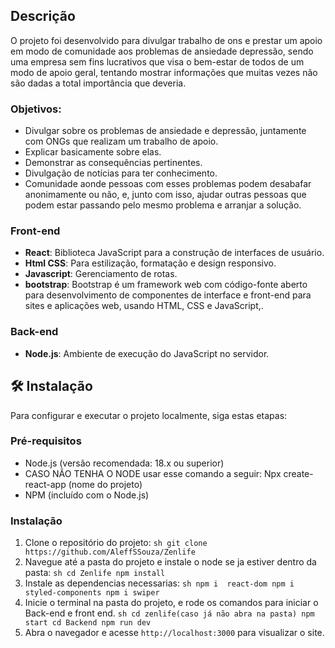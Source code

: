 ## Descrição

O projeto foi desenvolvido para divulgar trabalho de ons e prestar um apoio em modo de comunidade aos problemas de ansiedade depressão, sendo uma empresa sem fins lucrativos que visa o bem-estar de todos de um modo de apoio geral, tentando mostrar informações que muitas vezes não são dadas a total importância que deveria.


### Objetivos:

- Divulgar sobre os problemas de ansiedade e depressão, juntamente com ONGs que realizam um trabalho de apoio.
- Explicar basicamente sobre elas.
- Demonstrar as consequências pertinentes.
- Divulgação de notícias para ter conhecimento.
- Comunidade aonde pessoas com esses problemas podem desabafar anonimamente ou não, e, junto com isso, ajudar outras pessoas que podem estar passando pelo mesmo problema e arranjar a solução.


### Front-end

- **React**: Biblioteca JavaScript para a construção de interfaces de usuário.
- **Html CSS**: Para estilização, formatação e design responsivo.
- **Javascript**: Gerenciamento de rotas.
- **bootstrap**: Bootstrap é um framework web com código-fonte aberto para desenvolvimento de componentes de interface e front-end para sites e aplicações web, usando HTML, CSS e JavaScript,.

### Back-end

- **Node.js**: Ambiente de execução do JavaScript no servidor.

## 🛠 Instalação

Para configurar e executar o projeto localmente, siga estas etapas:

### Pré-requisitos

- Node.js (versão recomendada: 18.x ou superior)
- CASO NÃO TENHA O NODE usar esse comando a seguir: Npx create-react-app (nome do projeto)
- NPM (incluído com o Node.js)

### Instalação

1. Clone o repositório do projeto:
   ``sh
   git clone https://github.com/AleffSSouza/Zenlife
   ``
2. Navegue até a pasta do projeto e instale o node se ja estiver dentro da pasta:
   ``sh
   cd Zenlife
   npm install
   ``
3. Instale as dependencias necessarias:
   ``sh
   npm i  react-dom
   npm i styled-components
   npm i swiper
   ``
4. Inicie o terminal na pasta do projeto, e rode os comandos para iniciar o Back-end e front end.
   ``sh
   cd zenlife(caso já não abra na pasta)
   npm start
   cd Backend
   npm run dev
   ``
5. Abra o navegador e acesse `http://localhost:3000` para visualizar o site.

